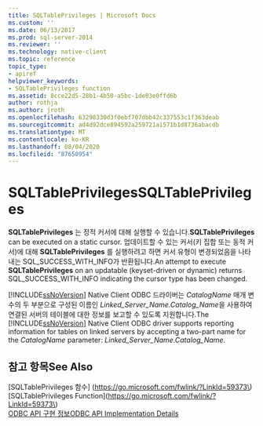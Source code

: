 ```yaml
---
title: SQLTablePrivileges | Microsoft Docs
ms.custom: ''
ms.date: 06/13/2017
ms.prod: sql-server-2014
ms.reviewer: ''
ms.technology: native-client
ms.topic: reference
topic_type:
- apiref
helpviewer_keywords:
- SQLTablePrivileges function
ms.assetid: 8cce22d5-28b1-4b50-a5bc-1de03e0ffd6b
author: rothja
ms.author: jroth
ms.openlocfilehash: 63298330d3f0ebf707dbb42c337553c1f363deab
ms.sourcegitcommit: ad4d92dce894592a259721a1571b1d8736abacdb
ms.translationtype: MT
ms.contentlocale: ko-KR
ms.lasthandoff: 08/04/2020
ms.locfileid: "87650954"
---
```

# <a name="sqltableprivileges"></a><span data-ttu-id="9ce4a-102">SQLTablePrivileges</span><span class="sxs-lookup"><span data-stu-id="9ce4a-102">SQLTablePrivileges</span></span>
  <span data-ttu-id="9ce4a-103">**SQLTablePrivileges** 는 정적 커서에 대해 실행할 수 있습니다.</span><span class="sxs-lookup"><span data-stu-id="9ce4a-103">**SQLTablePrivileges** can be executed on a static cursor.</span></span> <span data-ttu-id="9ce4a-104">업데이트할 수 있는 커서(키 집합 또는 동적 커서)에 대해 **SQLTablePrivileges** 를 실행하려고 하면 커서 유형이 변경되었음을 나타내는 SQL_SUCCESS_WITH_INFO가 반환됩니다.</span><span class="sxs-lookup"><span data-stu-id="9ce4a-104">An attempt to execute **SQLTablePrivileges** on an updatable (keyset-driven or dynamic) returns SQL_SUCCESS_WITH_INFO indicating the cursor type has been changed.</span></span>  
  
 <span data-ttu-id="9ce4a-105">[!INCLUDE[ssNoVersion](../../includes/ssnoversion-md.md)] Native Client ODBC 드라이버는 *CatalogName* 매개 변수의 두 부분으로 구성된 이름인 *Linked_Server_Name.Catalog_Name*을 사용하여 연결된 서버의 테이블에 대한 정보를 보고할 수 있도록 지원합니다.</span><span class="sxs-lookup"><span data-stu-id="9ce4a-105">The [!INCLUDE[ssNoVersion](../../includes/ssnoversion-md.md)] Native Client ODBC driver supports reporting information for tables on linked servers by accepting a two-part name for the *CatalogName* parameter: *Linked_Server_Name.Catalog_Name*.</span></span>  
  
## <a name="see-also"></a><span data-ttu-id="9ce4a-106">참고 항목</span><span class="sxs-lookup"><span data-stu-id="9ce4a-106">See Also</span></span>  
 <span data-ttu-id="9ce4a-107">[SQLTablePrivileges 함수] (https://go.microsoft.com/fwlink/?LinkId=59373\)</span><span class="sxs-lookup"><span data-stu-id="9ce4a-107">[SQLTablePrivileges Function](https://go.microsoft.com/fwlink/?LinkId=59373\)</span></span>   
 [<span data-ttu-id="9ce4a-108">ODBC API 구현 정보</span><span class="sxs-lookup"><span data-stu-id="9ce4a-108">ODBC API Implementation Details</span></span>](odbc-api-implementation-details.md)  
  
  
